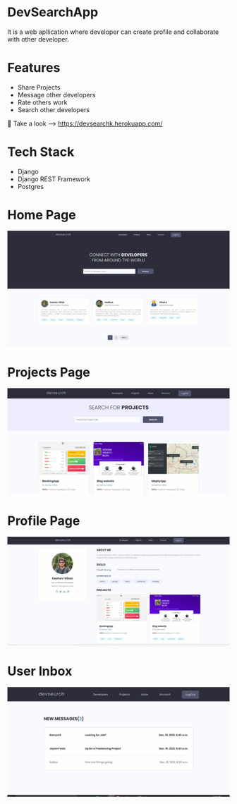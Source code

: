 # DevSearchApp
It is a web apllication where developer can create profile and collaborate with other developer.
# Features
* Share Projects
* Message other developers
* Rate others work
* Search other developers

:key: Take a look --> https://devsearchk.herokuapp.com/

# Tech Stack
* Django
* Django REST Framework
* Postgres

# Home Page
<img src="./ProjectImg/mainpage.PNG">  


# Projects Page
<img src="./ProjectImg/project.PNG">  

# Profile Page
<img src="./ProjectImg/profilepage.PNG">    

# User Inbox
<img src="./ProjectImg/inbox.PNG">   

